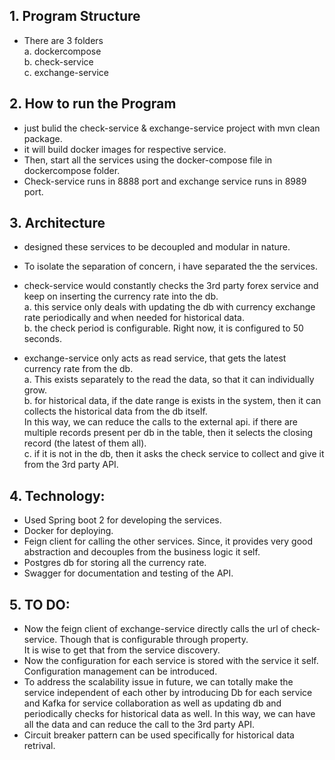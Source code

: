 
## 1. Program Structure
-  There are 3 folders </br>
	a. dockercompose </br>
	b. check-service </br>
	c. exchange-service </br>

## 2. How to run the Program
-  just bulid the check-service & exchange-service project with mvn clean package. </br>
-  it will build docker images for respective service. </br>
-  Then, start all the services using the docker-compose file in dockercompose folder. </br>
-  Check-service runs in 8888 port and exchange service runs in 8989 port. </br>

## 3. Architecture
-  designed these services to be decoupled and modular in nature. </br>
-  To isolate the separation of concern, i have separated the the services. </br>
-  check-service would constantly checks the 3rd party forex service and keep on inserting the currency rate into the db.</br>
		a. this service only deals with updating the db with currency exchange rate periodically and when needed for historical data. </br>
		b. the check period is configurable. Right now, it is configured to 50 seconds. </br>
		
-  exchange-service only acts as read service, that gets the latest currency rate from the db. </br>
        a. This exists separately to the read the data, so that it can individually grow. </br>
	b. for historical data, if the date range is exists in the system, then it can collects the historical data from the db itself.</br>
	   In this way, we can reduce the calls to the external api. if there are multiple records present per db in the table, then it   selects the closing record (the latest of them all).</br>
		c. if it is not in the db, then it asks the check service to collect and give it from the 3rd party API.</br>


## 4. Technology:
-  Used Spring boot 2 for developing the services.</br>
-  Docker for deploying.</br>
-  Feign client for calling the other services. Since, it provides very good abstraction and decouples from the business logic it self.</br>
-  Postgres db for storing all the currency rate.</br>
-  Swagger for documentation and testing of the API.</br>
 

## 5. TO DO:
-  Now the feign client of exchange-service directly calls the url of check-service. Though that is configurable through property.</br>
   It is wise to get that from the service discovery. </br>
-  Now the configuration for each service is stored with the service it self. Configuration management can be introduced.</br>
-  To address the scalability issue in future, we can totally make the service independent of each other by introducing Db for each service and Kafka for service collaboration as well as updating db and periodically checks for historical data as well. In this way, we can have all the data and can reduce the call to the 3rd party API.</br>
-  Circuit breaker pattern can be used specifically for historical data retrival.   


   

